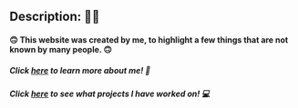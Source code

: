 ## Description: :man_technologist:

#### :upside_down_face: This website was created by me, to highlight a few things that are not known by many people. :upside_down_face:

##### Click [here](./about.md) to learn more about me! :partying_face:

##### Click [here](./projects.md) to see what projects I have worked on!  :computer:
